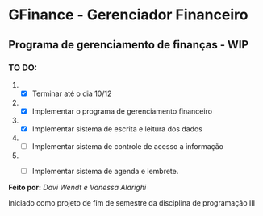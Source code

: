 # GFinance - Gerenciador Financeiro 
## Programa de gerenciamento de finanças - WIP
### TO DO:
  1. - [X] Terminar até o dia 10/12
  1. - [X] Implementar o programa de gerenciamento financeiro
  1. - [X] Implementar sistema de escrita e leitura dos dados
  1. - [ ] Implementar sistema de controle de acesso a informação
  1. - [ ] Implementar sistema de agenda e lembrete.
  

__Feito por:__ *Davi Wendt e Vanessa Aldrighi*


Iniciado como projeto de fim de semestre da disciplina de programação III



